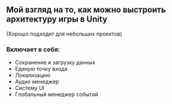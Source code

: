 ## Мой взгляд на то, как можно выстроить архитектуру игры в Unity
(Хорошо подходит для небольших проектов)

### Включает в себя:
* Сохранение и загрузку данных
* Единую точку входа
* Локализацию
* Аудио менеджер
* Систему UI
* Глобальный менеджер событий
